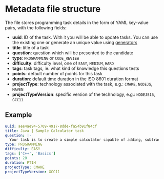 # Metadata file structure
The file stores programming task details in the form of YAML key-value pairs, with the following fields:

- **uuid**: ID of the task. With it you will be able to update tasks. You can use the existing one or generate an unique value using [generators](https://www.uuidgenerator.net/)
- **title**: title of a task
- **question**:  question which will be presented to the candidate
- **type**: `PROGRAMMING` or `CODE_REVIEW` 
- **difficulty**: difficulty level, one of `EASY`, `MEDIUM`, `HARD`
- **tags**: task tags, ie. what kind of knowledge this questions tests
- **points**: default number of points for this task
- **duration**: default time duration in the ISO 8601 duration format  
- **projectType**: technology associated with the task, e.g.: `CMAKE`, `NODEJS`, `MAVEN`
- **projectTypeVersion**: specific version of the technology, e.g.: `NODEJS16`, `GCC11`

## Example

```yaml
uuid: aee4ae94-5709-4917-8dde-fa54b91f84cf
title: Java | Sample Calculator task
question: |-
  Your task is to create a simple calculator capable of adding, subtracting, multiplying and dividing two numbers.
type: PROGRAMMING
difficulty: EASY
tags: ['C++', 'Basics']
points: 20
duration: PT1H
projectType: CMAKE
projectTypeVersion: GCC11
```